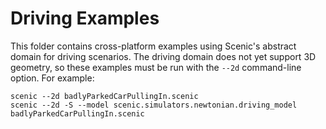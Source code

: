 # Driving Examples

This folder contains cross-platform examples using Scenic's abstract domain for driving scenarios.
The driving domain does not yet support 3D geometry, so these examples must be run with the `--2d` command-line option.
For example:

```
scenic --2d badlyParkedCarPullingIn.scenic
scenic --2d -S --model scenic.simulators.newtonian.driving_model badlyParkedCarPullingIn.scenic
```
